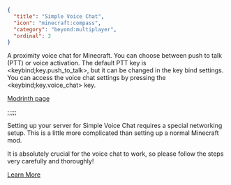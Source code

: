 ```json
{
  "title": "Simple Voice Chat",
  "icon": "minecraft:compass",
  "category": "beyond:multiplayer",
  "ordinal": 2
}
```

A proximity voice chat for Minecraft. You can choose between push to talk (PTT) or voice activation. The default PTT key is <keybind;key.push_to_talk>, but it can be changed in the key bind settings. You can access the voice chat settings by pressing the <keybind;key.voice_chat> key.


[Modrinth page](https://modrinth.com/plugin/simple-voice-chat)

;;;;;

Setting up your server for Simple Voice Chat requires a special networking setup. This is a little more complicated than setting up a normal Minecraft mod.


It is absolutely crucial for the voice chat to work, so please follow the steps very carefully and thoroughly!


[Learn More](https://modrepo.de/minecraft/voicechat/wiki/server_setup)